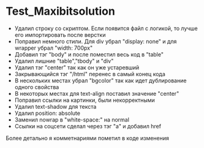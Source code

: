 # Test_Maxibitsolution

- Удалил строку со скриптом. Если появится файл с логикой, то лучше его импортировать после верстки
- Поправил немного стили. Для div убрал "display: none" и для wrapper убрал "width: 700px"
- Добавил тэг "body" и после поместил весь код в "table"
- Удалил лишние "table","tbody" и "div"
- Удалил тэг "center" так как он уже устаревший
- Закрывающийся тэг "/html" перенес в самый конец кода
- В нескольких местах убрал "bgcolor" так как идет дублирование одного свойства
- В некоторых местах для text-align поставил значение "center"
- Поправил ссылки на картинки, были некорректными
- Удалил text-shadow для текста
- Удалил position: absolute
- Заменил nowrap в "white-space:" на normal
- Ссылки на соцсети сделал через тэг "a" и добавил href

Более детально я комметнариями пометил в коде изменения
